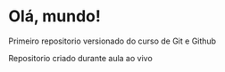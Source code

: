 # Olá, mundo!
 Primeiro repositorio versionado do curso de Git e Github
 
 Repositorio criado durante aula ao vivo

